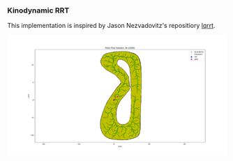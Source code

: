 ### Kinodynamic RRT

This implementation is inspired by Jason Nezvadovitz's repositiory [lqrrt](https://github.com/jnez71/lqRRT).


![Kinodynamic RRT](KinodynamicRRT.png)